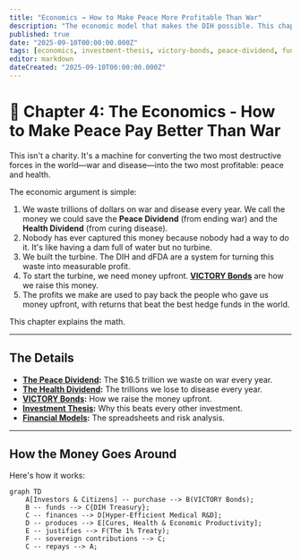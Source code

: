 ```yaml
---
title: "Economics → How to Make Peace More Profitable Than War"
description: "The economic model that makes the DIH possible. This chapter details the Peace Dividend, VICTORY Bonds, and the investment thesis that makes peace more profitable than war."
published: true
date: "2025-09-10T00:00:00.000Z"
tags: [economics, investment-thesis, victory-bonds, peace-dividend, fundraising, tokenomics]
editor: markdown
dateCreated: "2025-09-10T00:00:00.000Z"
---
```


# 📖 Chapter 4: The Economics - How to Make Peace Pay Better Than War

This isn't a charity. It's a machine for converting the two most destructive forces in the world—war and disease—into the two most profitable: peace and health.

The economic argument is simple:
1.  We waste trillions of dollars on war and disease every year. We call the money we could save the **Peace Dividend** (from ending war) and the **Health Dividend** (from curing disease).
2.  Nobody has ever captured this money because nobody had a way to do it. It's like having a dam full of water but no turbine.
3.  We built the turbine. The DIH and dFDA are a system for turning this waste into measurable profit.
4.  To start the turbine, we need money upfront. **[VICTORY Bonds](./economics/victory-bonds.md)** are how we raise this money.
5.  The profits we make are used to pay back the people who gave us money upfront, with returns that beat the best hedge funds in the world.

This chapter explains the math.

---

## The Details

*   **[The Peace Dividend](./economics/peace-dividend-value-capture.md):** The $16.5 trillion we waste on war every year.
*   **[The Health Dividend](./economics/economic-value-of-accelerated-treatments.md):** The trillions we lose to disease every year.
*   **[VICTORY Bonds](./economics/victory-bonds.md):** How we raise the money upfront.
*   **[Investment Thesis](./economics/investment-thesis.md):** Why this beats every other investment.
*   **[Financial Models](./economics/dih-treasury-cash-flow-model.md):** The spreadsheets and risk analysis.

---
## How the Money Goes Around

Here's how it works:

```mermaid
graph TD
    A[Investors & Citizens] -- purchase --> B(VICTORY Bonds);
    B -- funds --> C{DIH Treasury};
    C -- finances --> D[Hyper-Efficient Medical R&D];
    D -- produces --> E[Cures, Health & Economic Productivity];
    E -- justifies --> F(The 1% Treaty);
    F -- sovereign contributions --> C;
    C -- repays --> A;
```

